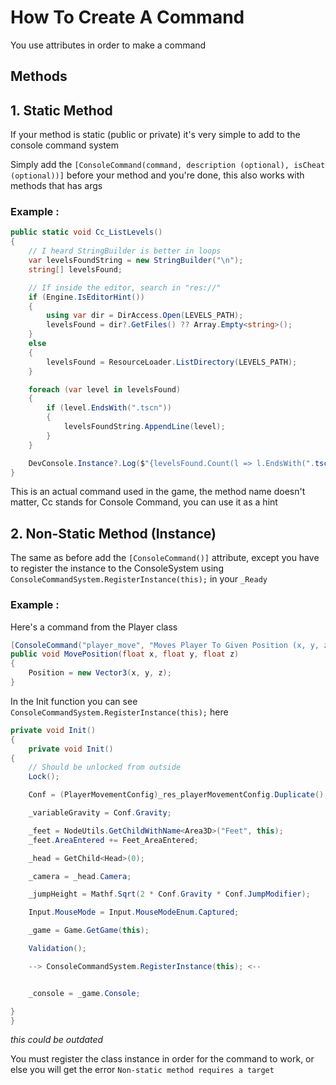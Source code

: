 # How To Create A Command

You use attributes in order to make a command

## Methods

## 1. Static Method

If your method is static (public or private) it's very simple to add to the console command system

Simply add the `[ConsoleCommand(command, description (optional), isCheat (optional))]` before your method and you're done, this also works with methods that has args

### Example :
```CS
public static void Cc_ListLevels()
{
    // I heard StringBuilder is better in loops
    var levelsFoundString = new StringBuilder("\n");
    string[] levelsFound;

    // If inside the editor, search in "res://"
    if (Engine.IsEditorHint())
    {
        using var dir = DirAccess.Open(LEVELS_PATH);
        levelsFound = dir?.GetFiles() ?? Array.Empty<string>();
    }
    else
    {
        levelsFound = ResourceLoader.ListDirectory(LEVELS_PATH);
    }

    foreach (var level in levelsFound)
    {
        if (level.EndsWith(".tscn"))
        {
            levelsFoundString.AppendLine(level);
        }
    }

    DevConsole.Instance?.Log($"{levelsFound.Count(l => l.EndsWith(".tscn"))} Scenes Found: {levelsFoundString}");
}
```

This is an actual command used in the game, the method name doesn't matter, Cc stands for Console Command, you can use it as a hint

## 2. Non-Static Method (Instance)

The same as before add the `[ConsoleCommand()]` attribute, except you have to register the instance to the ConsoleSystem using `ConsoleCommandSystem.RegisterInstance(this);` in your `_Ready`

### Example :

Here's a command from the Player class

```CS
[ConsoleCommand("player_move", "Moves Player To Given Position (x, y, z)", true)]
public void MovePosition(float x, float y, float z)
{
	Position = new Vector3(x, y, z);
}
```

In the Init function you can see `ConsoleCommandSystem.RegisterInstance(this);` here

```CS
private void Init()
{
	private void Init()
{
    // Should be unlocked from outside
    Lock();

    Conf = (PlayerMovementConfig)_res_playerMovementConfig.Duplicate();

    _variableGravity = Conf.Gravity;

    _feet = NodeUtils.GetChildWithName<Area3D>("Feet", this);
    _feet.AreaEntered += Feet_AreaEntered;

    _head = GetChild<Head>(0);

    _camera = _head.Camera;

    _jumpHeight = Mathf.Sqrt(2 * Conf.Gravity * Conf.JumpModifier);

    Input.MouseMode = Input.MouseModeEnum.Captured;

    _game = Game.GetGame(this);

    Validation();

    --> ConsoleCommandSystem.RegisterInstance(this); <--


    _console = _game.Console;

}
}
```

*this could be outdated*

You must register the class instance in order for the command to work, or else you will get the error `Non-static method requires a target`
